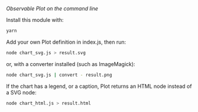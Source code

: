 *Observable Plot on the command line*

Install this module with:
~~~bash
yarn
~~~

Add your own Plot definition in index.js, then run:

~~~bash
node chart_svg.js > result.svg
~~~

or, with a converter installed (such as ImageMagick):
~~~bash
node chart_svg.js | convert - result.png
~~~

If the chart has a legend, or a caption, Plot returns an HTML node instead of a SVG node:
~~~bash
node chart_html.js > result.html
~~~

